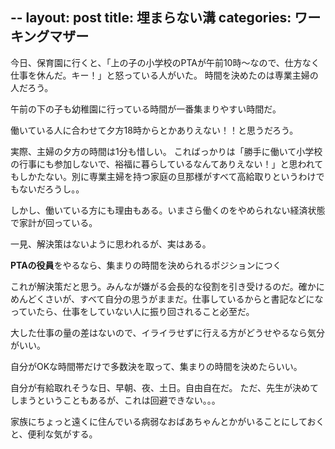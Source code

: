 --
layout: post
title: 埋まらない溝
categories: ワーキングマザー
--

今日、保育園に行くと、「上の子の小学校のPTAが午前10時～なので、仕方なく仕事を休んだ。キー！」と怒っている人がいた。
時間を決めたのは専業主婦の人だろう。

午前の下の子も幼稚園に行っている時間が一番集まりやすい時間だ。

働いている人に合わせて夕方18時からとかありえない！！と思うだろう。

実際、主婦の夕方の時間は1分も惜しい。
こればっかりは「勝手に働いて小学校の行事にも参加しないで、裕福に暮らしているなんてありえない！」と思われてもしかたない。別に専業主婦を持つ家庭の旦那様がすべて高給取りというわけでもないだろうし。。

しかし、働いている方にも理由もある。いまさら働くのをやめられない経済状態で家計が回っている。

一見、解決策はないように思われるが、実はある。

**PTAの役員**をやるなら、集まりの時間を決められるポジションにつく

これが解決策だと思う。みんなが嫌がる会長的な役割を引き受けるのだ。確かにめんどくさいが、すべて自分の思うがままだ。仕事しているからと書記などになっていたら、仕事をしていない人に振り回されること必至だ。

大した仕事の量の差はないので、イライラせずに行える方がどうせやるなら気分がいい。

自分がOKな時間帯だけで多数決を取って、集まりの時間を決めたらいい。

自分が有給取れそうな日、早朝、夜、土日。自由自在だ。
ただ、先生が決めてしまうということもあるが、これは回避できない。。。

家族にちょっと遠くに住んでいる病弱なおばあちゃんとかがいることにしておくと、便利な気がする。
